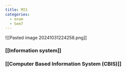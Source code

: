 ```yaml
---
title: MIS
categories:
  - exam
  - Sem7
---
```


![[Pasted image 20241031224258.png]]

### [[Information system]]
### [[Computer Based Information System (CBIS)]]
